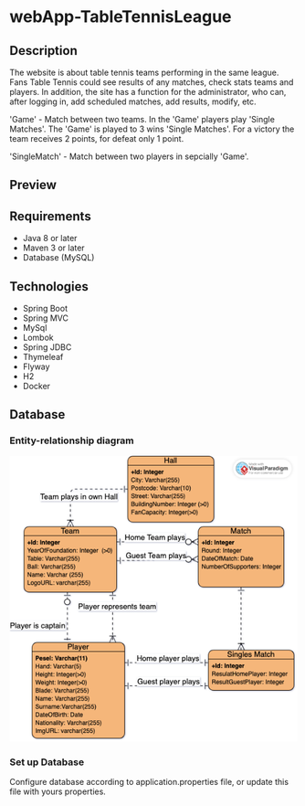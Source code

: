 # webApp-TableTennisLeague

## Description
The website is about table tennis teams performing in the same league. Fans Table Tennis could see results of any matches, check stats teams and players. In addition, the site has a function for the administrator, who can, after logging in, add scheduled matches, add results, modify, etc.

'Game' - Match between two teams. In the 'Game' players play 'Single Matches'. The 'Game' is played to 3 wins 'Single Matches'. For a victory the team receives 2 points, for defeat only 1 point.

'SingleMatch' - Match between two players in sepcially 'Game'.

## Preview

## Requirements

- Java 8 or later
- Maven 3 or later
- Database (MySQL)

## Technologies
- Spring Boot
- Spring MVC
- MySql
- Lombok
- Spring JDBC
- Thymeleaf
- Flyway
- H2 
- Docker

## Database

### Entity-relationship diagram 
![ERD](Database/TableTennisLeague-ERD.png)

### Set up Database
Configure database according to application.properties file, or update this file with yours properties.

